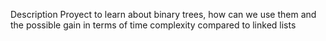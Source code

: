 Description
Proyect to learn about binary trees, how can we use them and the possible gain in terms of time complexity compared to linked lists


